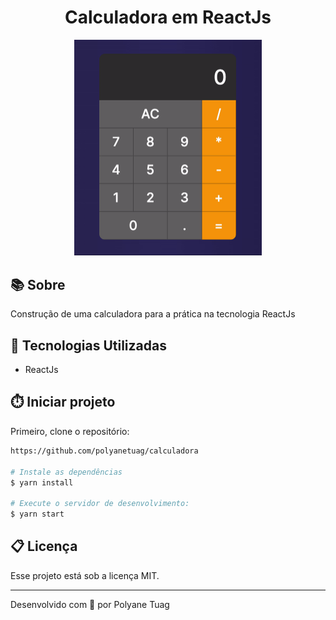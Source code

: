 <h1 align="center">Calculadora em ReactJs</h1>

<div align="center">
    <img width= '300' src="./public/Aplication.gif">
</div>

## 📚 Sobre
Construção de uma calculadora para a prática na tecnologia ReactJs

## 🚀 Tecnologias Utilizadas
- ReactJs
## ⏱️ Iniciar projeto

Primeiro, clone o repositório:
```bash
https://github.com/polyanetuag/calculadora

# Instale as dependências
$ yarn install

# Execute o servidor de desenvolvimento:
$ yarn start

```

## 📋 Licença
Esse projeto está sob a licença MIT. 

---

Desenvolvido com 💜 por Polyane Tuag